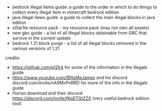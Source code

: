 - bedrock illegal items guide: a guide to the order in which to do things to collect every illegal item in minecraft bedrock edition
- java illegal itews guide: a guide to collect the main illegal blocks in java edition
- s0lar1te resource pack - my resource pack (may not own all assets)
- new gbc guide - a list of all illegal blocks obtainable from GBC that survive in the current update
- bedrock 1.21 block purge - a list of all illegal blocks removed in the various versions of 1.21

credits:
- https://github.com/p12h4 for some of the information in the illegals guide
- https://www.youtube.com/@ItsMeJames and his discord discord.com/invite/nA9MxPnRRD for more of the info in the illegals guide
- Horion.download and their discord https://discord.com/invite/fKpETGtZZX (very useful bedrock edition tool)
